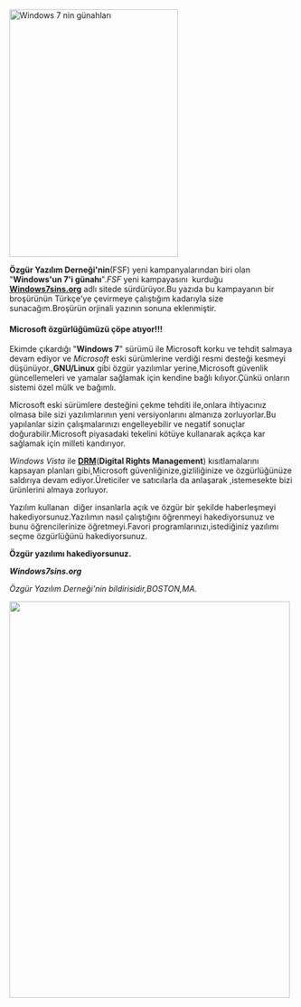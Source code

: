 <html><body><a href="http://img51.imageshack.us/img51/9139/windows7sins.jpg"><img title="Windows 7'nin günahları" src="http://img51.imageshack.us/img51/9139/windows7sins.jpg" alt="Windows 7 nin günahları" width="298" height="438"></a>

<strong>Özgür Yazılım Derneği'nin</strong>(FSF) yeni kampanyalarından biri olan "<strong>Windows'un 7'i günahı</strong>".<em>FSF</em> yeni kampayasını  kurduğu <strong><a href="http://www.windows7sins.org">Windows7sins.org</a></strong> adlı sitede sürdürüyor.Bu yazıda bu kampayanın bir broşürünün Türkçe'ye çevirmeye çalıştığım kadarıyla size sunacağım.Broşürün orjinali yazının sonuna eklenmiştir.<!--more-->
<h4>Microsoft özgürlüğümüzü çöpe atıyor!!!</h4>
Ekimde çıkardığı "<strong>Windows 7</strong>" sürümü ile Microsoft korku ve tehdit salmaya devam ediyor ve <em>Microsoft</em> eski sürümlerine verdiği resmi desteği kesmeyi düşünüyor.,<strong>GNU/Linux</strong> gibi özgür yazılımlar yerine,Microsoft güvenlik güncellemeleri ve yamalar sağlamak için kendine bağlı kılıyor.Çünkü onların sistemi özel mülk ve bağımlı.

Microsoft eski sürümlere desteğini çekme tehditi ile,onlara ihtiyacınız olmasa bile sizi yazılımlarının yeni versiyonlarını almanıza zorluyorlar.Bu yapılanlar sizin çalışmalarınızı engelleyebilir ve negatif sonuçlar doğurabilir.Microsoft piyasadaki tekelini kötüye kullanarak açıkça kar sağlamak için milleti kandırıyor.

<em>Windows Vista</em> ile <strong><a href="http://tr.wikipedia.org/wiki/DRM">DRM</a></strong>(<strong>Digital Rights Management</strong>) kısıtlamalarını kapsayan planları gibi,Microsoft güvenliğinize,gizliliğinize ve özgürlüğünüze saldırıya devam ediyor.Üreticiler ve satıcılarla da anlaşarak ,istemesekte bizi ürünlerini almaya zorluyor.

Yazılım kullanan  diğer insanlarla açık ve özgür bir şekilde haberleşmeyi hakediyorsunuz.Yazılımın nasıl çalıştığını öğrenmeyi hakediyorsunuz ve bunu öğrencilerinize öğretmeyi.Favori programlarınızı,istediğiniz yazılımı seçme özgürlüğünü hakediyorsunuz.

<strong>Özgür yazılımı hakediyorsunuz.</strong>

<em><strong>Windows7sins.org</strong></em>

<em>Özgür Yazılım Derneği'nin bildirisidir,BOSTON,MA.</em>

<a href="http://img51.imageshack.us/img51/345/windows7sins1.jpg"><img title="Microsoft özgürlüğümüzü çöpe atıyor" src="http://img51.imageshack.us/img51/345/windows7sins1.jpg" alt="" width="496" height="701"></a></body></html>